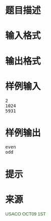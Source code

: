 

# 题目描述



# 输入格式



# 输出格式



# 样例输入


<pre>2
1024
5931</pre>

# 样例输出


<pre>even
odd</pre>

# 提示



# 来源


<p>
	<span style="color:#355F29;font-family:&#39;Hiragino Sans GB W3&#39;, sans-serif;line-height:16.66666603088379px;background-color:#FFFFFF;">USACO OCT09 1ST</span> 
</p>
